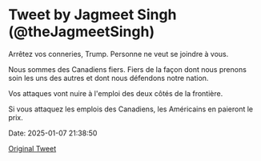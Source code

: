 # Tweet by Jagmeet Singh (@theJagmeetSingh)

Arrêtez vos conneries, Trump. Personne ne veut se joindre à vous.

Nous sommes des Canadiens fiers. Fiers de la façon dont nous prenons soin les uns des autres et dont nous défendons notre nation.

Vos attaques vont nuire à l'emploi des deux côtés de la frontière. 

Si vous attaquez les emplois des Canadiens, les Américains en paieront le prix.

Date: 2025-01-07 21:38:50

[Original Tweet](https://x.com/theJagmeetSingh/status/1876745332307959883)

